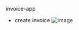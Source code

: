 invoice-app

* create invoice
![image](https://user-images.githubusercontent.com/74768389/154010221-6369082f-4dc2-4dba-bccd-6143fa09ea0c.png)


